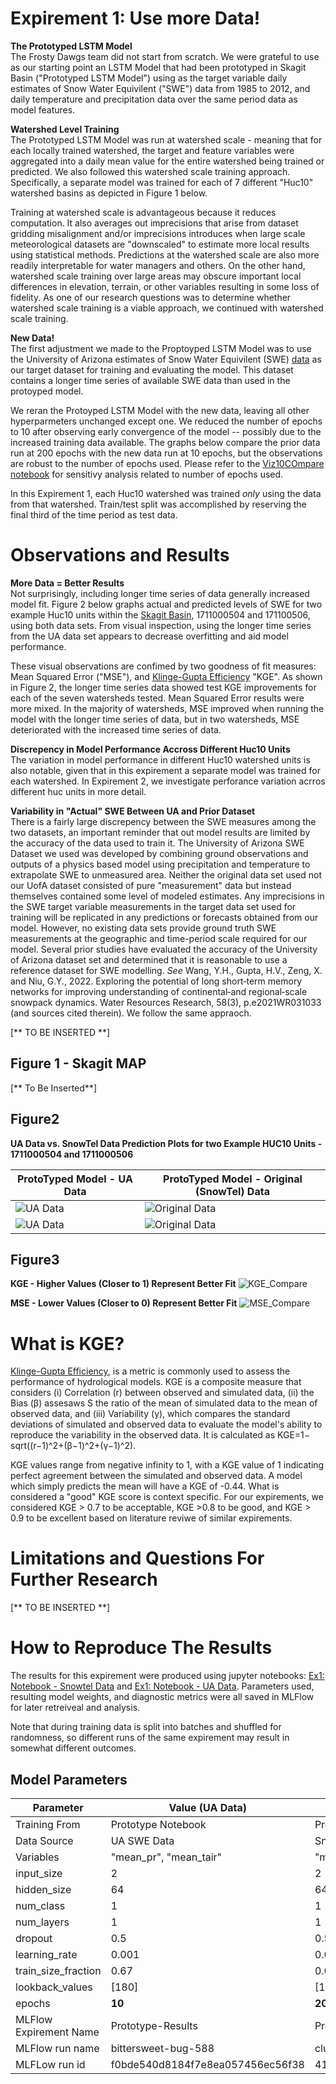 # Expirement 1: Use more Data! 

**The Prototyped LSTM Model** <br>
The Frosty Dawgs team did not start from scratch.  We were grateful to use as our starting point an LSTM Model that had been prototyped in Skagit Basin ("Prototyped LSTM Model") using as the target variable daily estimates of Snow Water Equivilent ("SWE") data from 1985 to 2012, and daily temperature and precipitation data over the same period data as model features.  

**Watershed Level Training** <br>
The Prototyped LSTM Model was run at watershed scale - meaning that for each locally trained watershed, the target and feature variables were aggregated into a daily mean value for the entire watershed being trained or predicted.  We also followed this watershed scale training approach. Specifically, a separate model was trained for each of 7 different "Huc10" watershed basins as depicted in Figure 1 below.  

Training at watershed scale is advantageous because it reduces computation. It also averages out imprecisions that arise from dataset gridding misalignment and/or imprecisions introduces when large scale meteorological datasets are "downscaled" to estimate more local results using statistical methods. Predictions at the watershed scale are also more readily interpretable for water managers and others. On the other hand, watershed scale training over large areas may obscure important local differences in elevation, terrain, or other variables resulting in some loss of fidelity. As one of our research questions was to determine whether watershed scale training is a viable approach, we continued with watershed scale training.   

**New Data!** <br>
The first adjustment we made to the Proptoyped LSTM Model was to use the University of Arizona estimates of Snow Water Equivilent (SWE) [data]( https://climate.arizona.edu/data/UA_SWE/) as our target dataset for training and evaluating the model. This dataset contains a longer time series of available SWE data than used in the protoyped model. 

We reran the Protoyped LSTM Model with the new data, leaving all other hyperparmeters unchanged except one. We reduced the number of epochs to 10 after observing early convergence of the model -- possibly due to the increased training data available. The graphs below compare the prior data run at 200 epochs with the new data run at 10 epochs, but the observations are robust to the number of epochs used. Please refer to the [Viz10COmpare notebook](notebooks/Prototype_Model_Results/VizHuc10Compare.ipynb) for sensitivy analysis related to number of epochs used.  

In this Expirement 1, each Huc10 watershed was trained *only* using the data from that watershed. Train/test split was accomplished by reserving the final third of the time period as test data. 


# Observations and Results 

**More Data = Better Results** <br>
Not surprisingly, including longer time series of data generally increased model fit. Figure 2 below graphs actual and predicted levels of SWE for two example Huc10 units within the [Skagit Basin](docs/basin_fact_sheets/Skagit(17110005).md), 1711000504 and 171100506, using both data sets. From visual inspection, using the longer time series from the UA data set appears to decrease overfitting and aid model performance. 

These visual observations are confimed by two goodness of fit measures: Mean Squared Error ("MSE"), and  [Klinge-Gupta Efficiency](https://github.com/DSHydro/SnowML/blob/main/docs/Ex1_MoreData.md#figure1--ua-data-vs-original-data-prediction-plots-for-two-example-huc12-units---1711000504-and-1711000506) "KGE". As shown in Figure 2, the longer time series data showed test KGE improvements for each of the seven watersheds tested. Mean Squared Error results were more mixed. In the majority of watersheds, MSE improved when running the model with the longer time series of data, but in two watersheds, MSE deteriorated with the increased time series of data.

**Discrepency in Model Performance Accross Different Huc10 Units** <br>
The variation in model performance in different Huc10 watershed units is also notable, given that in this expirement a separate model was trained for each watershed. In Expirement 2, we investigate perforance variation acrros different huc units in more detail. 

**Variability in "Actual" SWE Between UA and Prior Dataset** <br>
There is a fairly large discrepency between the SWE measures among the two datasets, an important reminder that out model results are limited by the accuracy of the data used to train it.  The University of Arizona SWE Dataset we used was developed by combining ground observations and outputs of a physics based model using precipitation and temperature to extrapolate SWE to unmeasured area.  Neither the original data set used not our UofA dataset consisted of pure "measurement" data but instead themselves contained some level of modeled estimates. Any imprecisions in the SWE target variable measurements in the target data set used for training will be replicated in any predictions or forecasts obtained from our model. However, no existing data sets provide ground truth SWE measurements at the geographic and time-period scale required for our model. Several prior studies have evaluated the accuracy of the University of Arizona dataset set and determined that it is reasonable to use a reference dataset for SWE modelling. *See* Wang, Y.H., Gupta, H.V., Zeng, X. and Niu, G.Y., 2022. Exploring the potential of long short‐term memory networks for improving understanding of continental‐and regional‐scale snowpack dynamics. Water Resources Research, 58(3), p.e2021WR031033 (and sources cited therein). We follow the same appraoch. 


[** TO BE INSERTED **] 

## Figure 1 - Skagit MAP 

[** To Be Inserted**] 

## Figure2
**UA Data vs. SnowTel Data Prediction Plots for two Example HUC10 Units - 1711000504 and 1711000506**

| ProtoTyped Model - UA Data | ProtoTyped Model - Original (SnowTel) Data |
|----------------------------|---------------------------------|
| ![UA Data](../notebooks/Ex1_MoreData/charts/UAData_SWE_Post_Predictions_for_huc_1711000504.png) | ![Original Data](../notebooks/Ex1_MoreData/charts/SWE_Post_Predictions_for_huc_1711000504.png) |
| ![UA Data](../notebooks/Ex1_MoreData/charts/UAData_SWE_Post_Predictions_for_huc_1711000506.png) | ![Original Data](../notebooks/Ex1_MoreData/charts/SWE_Post_Predictions_for_huc_1711000506.png) |

## Figure3

**KGE - Higher Values (Closer to 1) Represent Better Fit** 
![KGE_Compare](https://github.com/DSHydro/SnowML/blob/7b9d88797ac90603c03b732958c8c35ee3aa0d18/notebooks/Ex1_MoreData/charts/Klinge_Gupta_Efficiency_By_Huc_and_Type_of_Data_Used.png)

**MSE - Lower Values (Closer to 0) Represent Better Fit**
![MSE_Compare](https://github.com/DSHydro/SnowML/blob/399f07908822c42e43942bc28d908fbc3a58ab06/notebooks/Ex1_MoreData/charts/Mean_Square_Error_By_Huc_and_Type_of_Data_Used.png)

# What is KGE? 
[Klinge-Gupta Efficiency](https://en.wikipedia.org/wiki/Kling%E2%80%93Gupta_efficiency), is a metric is commonly used to assess the performance of hydrological models. KGE is a composite measure that considers (i) Correlation (r) between observed and simulated data, (ii) the Bias (β) assesaws S the ratio of the mean of simulated data to the mean of observed data, and (iii) Variability (y), which compares the standard deviations of simulated and observed data to evaluate the model's ability to reproduce the variability in the observed data.  It is calculated as KGE=1− sqrt((r−1)^2+(β−1)^2+(γ−1)^2).  

KGE values range from negative infinity to 1, with a KGE value of 1 indicating perfect agreement between the simulated and observed data. A model which simply predicts the mean will have a KGE of -0.44.  What is considered a "good" KGE score is context specific.  For our expirements, we considered KGE > 0.7 to be acceptable, KGE >0.8 to be good, and KGE > 0.9 to be excellent based on literature reviwe of similar expirements.  


# Limitations and Questions For Further Research
[** TO BE INSERTED **]

# How to Reproduce The Results
The results for this expirement were produced using jupyter notebooks: [Ex1: Notebook - Snowtel Data](https://github.com/DSHydro/SnowML/blob/a38b71732907f79f4150c4a3fa5794b1a0aafe2e/notebooks/Prototype_Model_Results/Original_Tutorial_Time_Series_Prediction_of_Snow_Water_Equivalent_(SWE)_Using_LSTM_in_PyTorch.ipynb)  and [Ex1: Notebook - UA Data](https://github.com/DSHydro/SnowML/blob/a38b71732907f79f4150c4a3fa5794b1a0aafe2e/notebooks/Prototype_Model_Results/Original_Tutorial_Time_Series_Prediction_of_Snow_Water_Equivalent_(SWE)_Using_LSTM_in_PyTorch-NewData.ipynb).  Parameters used, resulting model weights, and diagnostic metrics were all saved in MLFlow for later retreiveal and analysis. 

Note that during training data is split into batches and shuffled for randomness, so different runs of the same expirement may result in somewhat different outcomes. 

## Model Parameters

| Parameter          | Value (UA Data)         | Value (SnowTel Data)       |
|--------------------|----------------------|----------------------|
| Training From     | Prototype Notebook    | Prototype Notebook  |
| Data Source       | UA SWE Data           | SnowTel Data        |
| Variables         | "mean_pr", "mean_tair" | "mean_pr", "mean_tair" |
| input_size        | 2                      | 2                    |
| hidden_size       | 64                     | 64                   |
| num_class        | 1                      | 1                    |
| num_layers       | 1                      | 1                    |
| dropout          | 0.5                    | 0.5                  |
| learning_rate    | 0.001                  | 0.001                |
| train_size_fraction | 0.67                | 0.67                 |
| lookback_values  | [180]                  | [180]                |
| epochs          | **10**                      | **200**            |
| MLFlow Expirement Name | Prototype-Results | Prototype-Results |
| MLFlow run name       | bittersweet-bug-588       | clumsy-ray-666       |
| MLFLow run id    | f0bde540d8184f7e8ea057456ec56f38 | 41f1a7b318f94b2bb2c4fdfbf892a018 |


